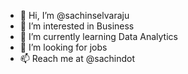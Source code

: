 - 👋 Hi, I’m @sachinselvaraju
- 👀 I’m interested in Business
- 🌱 I’m currently learning Data Analytics
- 💞️ I’m looking for jobs
- 📫 Reach me at @sachindot

<!---
sachinselvaraju/sachinselvaraju is a ✨ special ✨ repository because its `README.md` (this file) appears on your GitHub profile.
You can click the Preview link to take a look at your changes.
--->
